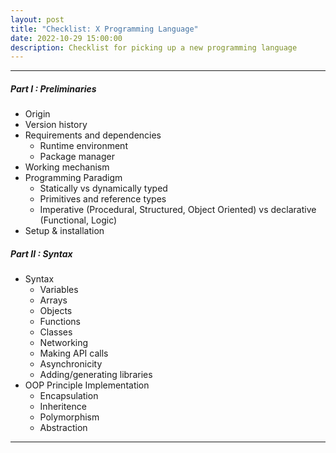 ```yaml
---
layout: post
title: "Checklist: X Programming Language"
date: 2022-10-29 15:00:00
description: Checklist for picking up a new programming language
---
```


---


##### Part I : Preliminaries 

- Origin
- Version history
- Requirements and dependencies
  - Runtime environment
  - Package manager
- Working mechanism
- Programming Paradigm
  - Statically vs dynamically typed
  - Primitives and reference types
  - Imperative (Procedural, Structured, Object Oriented) vs declarative (Functional, Logic)
- Setup & installation

##### Part II : Syntax

- Syntax
  - Variables
  - Arrays
  - Objects
  - Functions
  - Classes
  - Networking
  - Making API calls
  - Asynchronicity
  - Adding/generating libraries
- OOP Principle Implementation
  - Encapsulation
  - Inheritence
  - Polymorphism
  - Abstraction

---
